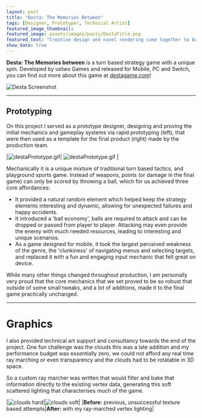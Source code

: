```yaml
---
layout: post
title: "Desta: The Memories Between"
tags: [Designer, Prototyper, Technical Artist]
featured_image_thumbnail:
featured_image: assets/images/posts/DestaTitle.png
featured_text: "Creative design and novel rendering come together to build a dreamlike experience."
show_date: true
---
```




**Desta: The Memories between** is a turn based strategy game with a unique spin. Developed by ustwo Games and released for Mobile, PC and Switch, 
you can find out more about this game at [destagame.com](https://www.destagame.com/)!

![Desta Screenshot](assets/images/posts/DestaScreenshot.png)

---

## Prototyping

On this project I served as a prototype designer, designing and proving the initial mechanics and gameplay systems via rapid prototyping (left),
that were then used as a template for the final product (right) made by the production team.

|![destaPrototype.gif](assets/images/posts/destaPrototype.gif)| ![destaPrototype.gif](assets/images/posts/destaFinal.gif) |

Mechanically it is a unique mixture of traditional turn based tactics, and playground sports game. Instead of weapons, points (or damage in the final game) can only be scored
by throwing a ball, which for us achieved three core affordances:

* It provided a natural random element which helped keep the strategy elements interesting and dynamic, allowing for unexpected failures and happy accidents.
* It introduced a 'ball economy', balls are required to attack and can be dropped or passed from player to player. Attacking may even provide the enemy with much needed resources, leading to interesting and unique scenarios.
* As a game designed for mobile, it took the largest perceived weakness of the genre, the 'clunkiness' of navigating menus and selecting targets, and replaced it with a fun and engaging input mechanic that felt great on device.

While many other things changed throughout production, I am personally very proud that the core mechanics that we set proved to be so robust that outside of some small tweaks, and a lot of additions, made it to the final game practically unchanged.

---

# Graphics

I also provided technical art support and consultancy towards the end of the project.
One fun challenge was the clouds this was a late addition and my performance budget was essentially zero, we could not afford any real time ray marching or even transparency and the clouds
had to be rotatable in 3D space.

So a custom ray marcher was written that would filter and bake that information directly to the existing vertex data, generating this soft scattered lighting that characterises much
of the game.

|![clouds hard](assets/images/posts/cloudsHard.png)|![clouds soft](assets/images/posts/cloudsSoft.png)|
|**Before:** previous, unsuccessful texture based attempts|**After:** with my ray-marched vertex lighting|